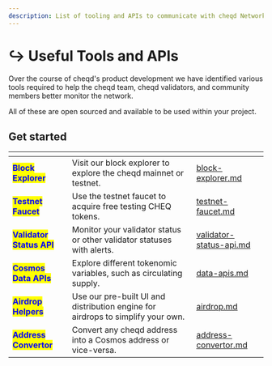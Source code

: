 ```yaml
---
description: List of tooling and APIs to communicate with cheqd Network
---
```


# ↪ Useful Tools and APIs

Over the course of cheqd's product development we have identified various tools required to help the cheqd team, cheqd validators, and community members better monitor the network.

All of these are open sourced and available to be used within your project.

## Get started

<table data-view="cards"><thead><tr><th></th><th></th><th data-hidden data-card-target data-type="content-ref"></th></tr></thead><tbody><tr><td><mark style="color:blue;"><strong>Block Explorer</strong></mark></td><td>Visit our block explorer to explore the cheqd mainnet or testnet.</td><td><a href="block-explorer.md">block-explorer.md</a></td></tr><tr><td><mark style="color:blue;"><strong>Testnet Faucet</strong></mark></td><td>Use the testnet faucet to acquire free testing CHEQ tokens.</td><td><a href="testnet-faucet.md">testnet-faucet.md</a></td></tr><tr><td><mark style="color:blue;"><strong>Validator Status API</strong></mark></td><td>Monitor your validator status or other validator statuses with alerts.</td><td><a href="validator-status-api.md">validator-status-api.md</a></td></tr><tr><td><mark style="color:blue;"><strong>Cosmos Data APIs</strong></mark></td><td>Explore different tokenomic variables, such as circulating supply.</td><td><a href="data-apis.md">data-apis.md</a></td></tr><tr><td><mark style="color:blue;"><strong>Airdrop Helpers</strong></mark></td><td>Use our pre-built UI and distribution engine for airdrops to simplify your own.</td><td><a href="airdrop.md">airdrop.md</a></td></tr><tr><td><mark style="color:blue;"><strong>Address Convertor</strong></mark></td><td>Convert any cheqd address into a Cosmos address or vice-versa.</td><td><a href="address-convertor.md">address-convertor.md</a></td></tr></tbody></table>

